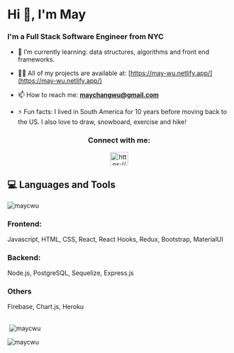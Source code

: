 
<h1>Hi 👋, I'm May</h1>
<h3>I'm a Full Stack Software Engineer from NYC</h3>

- 🌱 I’m currently learning: data structures, algorithms and front end frameworks.

- 👨‍💻 All of my projects are available at: [https://may-wu.netlify.app/](https://may-wu.netlify.app/)

- 📫 How to reach me: **maychangwu@gmail.com**

- ⚡ Fun facts: I lived in South America for 10 years before moving back to the US. I also love to draw, snowboard, exercise and hike!
</p>
<h3 align="center">Connect with me:</h3>
<p align="center">
<a href="https://linkedin.com/in/https://www.linkedin.com/in/maywu95/" target="blank"><img align="center" src="https://raw.githubusercontent.com/rahuldkjain/github-profile-readme-generator/master/src/images/icons/Social/linked-in-alt.svg" alt="https://www.linkedin.com/in/maywu95/" height="30" width="40" /></a>
</p>

## 💻 Languages and Tools
<img align="center" src="https://github-readme-stats.vercel.app/api/top-langs?username=maycwu&show_icons=true&locale=en&layout=compact" alt="maycwu" />

### Frontend:

Javascript, HTML, CSS, React, React Hooks, Redux, Bootstrap, MaterialUI

### Backend:

Node.js, PostgreSQL, Sequelize, Express.js

### Others
Firebase, Chart.js, Heroku

##
<p align="left">&nbsp;<img align="center" src="https://github-readme-stats.vercel.app/api?username=maycwu&show_icons=true&locale=en" alt="maycwu" /></p>
<p align="left"><img align="center" src="https://github-readme-streak-stats.herokuapp.com/?user=maycwu&" alt="maycwu" /></p>

